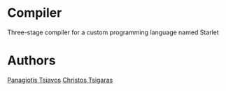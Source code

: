 # Compiler
Three-stage compiler for a custom programming language named Starlet


# Authors
[Panagiotis Tsiavos](https://github.com/PanosCS)
[Christos Tsigaras](https://github.com/christsig)
